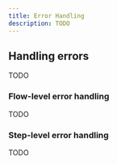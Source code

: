 ```yaml
---
title: Error Handling
description: TODO
---
```


## Handling errors

TODO

### Flow-level error handling

TODO

### Step-level error handling

TODO
